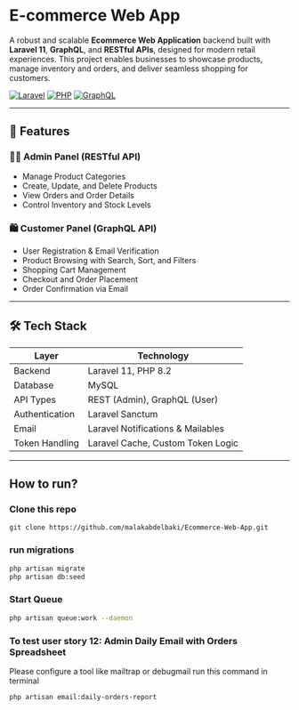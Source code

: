 # E-commerce Web App

A robust and scalable **Ecommerce Web Application** backend built with **Laravel 11**, **GraphQL**, and **RESTful APIs**, designed for modern retail experiences. This project enables businesses to showcase products, manage inventory and orders, and deliver seamless shopping for customers.

[![Laravel](https://img.shields.io/badge/Laravel-11.x-red)](https://laravel.com)
[![PHP](https://img.shields.io/badge/PHP-8.2-blue)](https://www.php.net/)
[![GraphQL](https://img.shields.io/badge/API-GraphQL-ff4081)](https://graphql.org/)

---

## 🚀 Features

### 🧑‍💻 Admin Panel (RESTful API)
- Manage Product Categories
- Create, Update, and Delete Products
- View Orders and Order Details
- Control Inventory and Stock Levels

### 🛍️ Customer Panel (GraphQL API)
- User Registration & Email Verification
- Product Browsing with Search, Sort, and Filters
- Shopping Cart Management
- Checkout and Order Placement
- Order Confirmation via Email

---

## 🛠️ Tech Stack

| Layer         | Technology                        |
|---------------|-----------------------------------|
| Backend       | Laravel 11, PHP 8.2               |
| Database      | MySQL                             |
| API Types     | REST (Admin), GraphQL (User)      |
| Authentication| Laravel Sanctum                   |
| Email         | Laravel Notifications & Mailables|
| Token Handling| Laravel Cache, Custom Token Logic |

---


## How to run?

### Clone this repo

```git
git clone https://github.com/malakabdelbaki/Ecommerce-Web-App.git
```

### run migrations
```bash
php artisan migrate 
php artisan db:seed
```

### Start Queue
```bash
php artisan queue:work --daemon
```

### To test user story 12: Admin Daily Email with Orders Spreadsheet
Please configure a tool like mailtrap or debugmail
run this command in terminal
```bash
php artisan email:daily-orders-report
```
